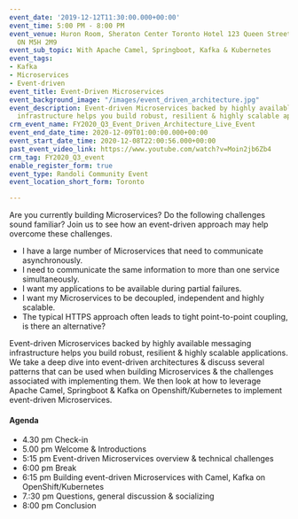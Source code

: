 ```yaml
---
event_date: '2019-12-12T11:30:00.000+00:00'
event_time: 5:00 PM - 8:00 PM
event_venue: Huron Room, Sheraton Center Toronto Hotel 123 Queen Street West, Toronto,
  ON M5H 2M9
event_sub_topic: With Apache Camel, Springboot, Kafka & Kubernetes
event_tags:
- Kafka
- Microservices
- Event-driven
event_title: Event-Driven Microservices
event_background_image: "/images/event_driven_architecture.jpg"
event_description: Event-driven Microservices backed by highly available messaging
  infrastructure helps you build robust, resilient & highly scalable applications.
crm_event_name: FY2020_Q3_Event_Driven_Architecture_Live_Event
event_end_date_time: 2020-12-09T01:00:00.000+00:00
event_start_date_time: 2020-12-08T22:00:56.000+00:00
past_event_video_link: https://www.youtube.com/watch?v=Moin2jb6Zb4
crm_tag: FY2020_Q3_event
enable_register_form: true
event_type: Randoli Community Event
event_location_short_form: Toronto

---
```

Are you currently building Microservices? Do the following challenges sound familiar? Join us to see how an event-driven approach may help overcome these challenges.

- I have a large number of Microservices that need to communicate asynchronously.
- I need to communicate the same information to more than one service simultaneously.
- I want my applications to be available during partial failures.
- I want my Microservices to be decoupled, independent and highly scalable.
- The typical HTTPS approach often leads to tight point-to-point coupling, is there an alternative?

Event-driven Microservices backed by highly available messaging infrastructure helps you build robust, resilient & highly scalable applications. We take a deep dive into event-driven architectures & discuss several patterns that can be used when building Microservices & the challenges associated with implementing them. We then look at how to leverage Apache Camel, Springboot & Kafka on Openshift/Kubernetes to implement event-driven Microservices.

#### Agenda

- 4.30 pm Check-in
- 5.00 pm Welcome & Introductions
- 5:15 pm Event-driven Microservices overview & technical challenges
- 6:00 pm Break
- 6:15 pm Building event-driven Microservices with Camel, Kafka on OpenShift/Kubernetes
- 7.:30 pm Questions, general discussion & socializing
- 8:00 pm Conclusion
